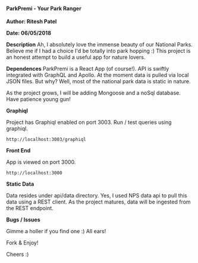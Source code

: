 #### ParkPremi - Your Park Ranger

**Author: Ritesh Patel**

**Date: 06/05/2018**

**Description**
Ah, I absolutely love the immense beauty of our National Parks. Believe me if I had a choice I'd be totally into park hopping :) This project is an honest attempt to build a useful app for nature lovers. 

**Dependences**
ParkPremi is a React App (of course!). API is swiftly integrated with GraphQL and Apollo. At the moment data is pulled via local JSON files. But why? Well, most of the national park data is static in nature.  

As the project grows, I will be adding Mongoose and a noSql database. Have patience young gun!

**Graphiql**

Project has Graphiql enabled on port 3003. Run / test queries using graphiql.

```
http://localhost:3003/graphiql
```

**Front End**

App is viewed on port 3000.

```
http://localhost:3000
```

**Static Data**

Data resides under api/data directory. Yes, I used NPS data api to pull this data using a REST client. As the project matures, data will be ingested from the REST endpoint.

**Bugs / Issues**

Gimme a holler if you find one :) All ears!

Fork & Enjoy!

Cheers :)


